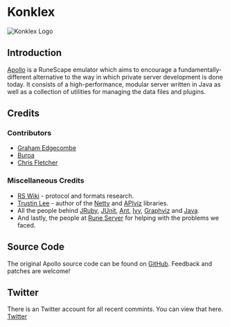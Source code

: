 Konklex
==========

![Konklex Logo](http://puu.sh/lP2A)

Introduction
------------

[Apollo](http://www.rune-server.org/runescape-development/rs2-server/projects/257742-apollo.html) is a RuneScape emulator which aims to encourage a fundamentally-different alternative to the way in which 
private server development is done today. It consists of a high-performance, modular server written in Java as 
well as a collection of utilities for managing the data files and plugins.

Credits
-------

### Contributors

 * [Graham Edgecombe](https://github.com/grahamedgecombe)
 * [Buroa](https://github.com/buroa)
 * [Chris Fletcher](https://github.com/chrisfletcher)

### Miscellaneous Credits

 * [RS Wiki](http://rswiki.moparisthebest.com/index.php?title=Main_Page) - protocol and formats
   research.
 * [Trustin Lee](http://gleamynode.net) - author of the
   [Netty](http://jboss.org/netty) and
   [APIviz](http://code.google.com/p/apiviz) libraries.
 * All the people behind [JRuby](http://jruby.org), [JUnit](http://junit.org),
   [Ant](http://ant.apache.org), [Ivy](http://ant.apache.org/ivy),
   [Graphviz](http://graphviz.org) and [Java](http://java.oracle.com).
 * And lastly, the people at [Rune Server](http://www.rune-server.org/runescape-development/rs2-server/tutorials/364207-apollo-tuts-snippets-plug-ins.html) for helping with the problems we faced.

Source Code
-----------

The original Apollo source code can be found on
[GitHub](https://github.com/apollo-rsps/apollo). Feedback and patches
are welcome!

Twitter
---

There is an Twitter account for all recent commints. You can view that here.
[Twitter](https://twitter.com/KonklexDev)
